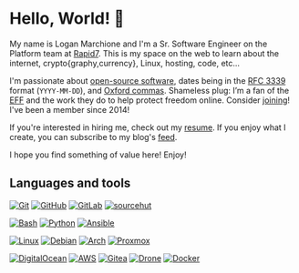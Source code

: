 # Hello, World! 👋

My name is Logan Marchione and I'm a Sr. Software Engineer on the Platform team at [Rapid7](https://github.com/rapid7). This is my space on the web to learn about the internet, crypto{graphy,currency}, Linux, hosting, code, etc... 

I'm passionate about [open-source software](https://en.wikipedia.org/wiki/Open-source_software), dates being in the [RFC 3339](https://datatracker.ietf.org/doc/html/rfc3339) format (`YYYY-MM-DD`), and [Oxford commas](https://en.wikipedia.org/wiki/Serial_comma). Shameless plug: I’m a fan of the [EFF](https://www.eff.org/) and the work they do to help protect freedom online. Consider [joining](https://www.eff.org/join)! I've been a member since 2014!

If you're interested in hiring me, check out my [resume](https://loganmarchione.com/resume). If you enjoy what I create, you can subscribe to my blog's [feed](https://loganmarchione.com/index.xml).
            
I hope you find something of value here! Enjoy!

## Languages and tools

[![Git](https://img.shields.io/badge/-Git-%23c9d1d9?logo=git)](https://git-scm.com)
[![GitHub](https://img.shields.io/badge/-GitHub-%23c9d1d9?logo=github&logoColor=black)](https://github.com/loganmarchione)
[![GitLab](https://img.shields.io/badge/-GitLab-%23c9d1d9?logo=gitlab)](https://gitlab.com/loganmarchione)
[![sourcehut](https://img.shields.io/badge/-sourcehut-%23c9d1d9?logo=data:image/svg+xml;base64,PHN2ZyB4bWxucz0iaHR0cDovL3d3dy53My5vcmcvMjAwMC9zdmciIHZpZXdCb3g9IjAgMCA1MTIgNTEyIj48cGF0aCBkPSJNMjU2IDhDMTE5IDggOCAxMTkgOCAyNTZzMTExIDI0OCAyNDggMjQ4IDI0OC0xMTEgMjQ4LTI0OFMzOTMgOCAyNTYgOHptMCA0NDhjLTExMC41IDAtMjAwLTg5LjUtMjAwLTIwMFMxNDUuNSA1NiAyNTYgNTZzMjAwIDg5LjUgMjAwIDIwMC04OS41IDIwMC0yMDAgMjAweiIvPjwvc3ZnPgo=)](https://sr.ht/~loganmarchione)

[![Bash](https://img.shields.io/badge/-Bash-%23c9d1d9?logo=gnubash&logoColor=black)](https://tiswww.case.edu/php/chet/bash/bashtop.html)
[![Python](https://img.shields.io/badge/-Python-%23c9d1d9?logo=python)](https://www.python.org)
[![Ansible](https://img.shields.io/badge/-Ansible-%23c9d1d9?logo=ansible&logoColor=EE0000)](https://www.ansible.com)

[![Linux](https://img.shields.io/badge/-Linux-%23c9d1d9?logo=linux&logoColor=black)](https://www.linux.org)
[![Debian](https://img.shields.io/badge/-Debian-%23c9d1d9?logo=debian&logoColor=red)](https://www.debian.org)
[![Arch](https://img.shields.io/badge/-Arch-%23c9d1d9?logo=archlinux)](https://archlinux.org)
[![Proxmox](https://img.shields.io/badge/-Proxmox-%23c9d1d9?logo=Proxmox)](https://www.proxmox.com)

[![DigitalOcean](https://img.shields.io/badge/-DigitalOcean-%23c9d1d9?logo=digitalocean)](https://www.digitalocean.com)
[![AWS](https://img.shields.io/badge/-AWS-%23c9d1d9?logo=amazonaws&logoColor=black)](https://aws.amazon.com/)
[![Gitea](https://img.shields.io/badge/-Gitea-%23c9d1d9?logo=gitea)](https://gitea.io)
[![Drone](https://img.shields.io/badge/-Drone-%23c9d1d9?logo=drone&logoColor=black)](https://www.drone.io/)
[![Docker](https://img.shields.io/badge/-Docker-%23c9d1d9?logo=docker)](https://www.docker.com/)
